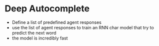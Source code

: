 # Deep Autocomplete
- Define a list of predefined agent responses
- use the list of agent responses to train an RNN char model that try to predict the next word
- the model is incredibly fast 
